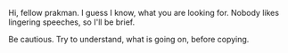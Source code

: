 Hi, fellow prakman.
I guess I know, what you are looking for.
Nobody likes lingering speeches, so I'll be brief.

Be cautious. Try to understand, what is going on, before copying.
